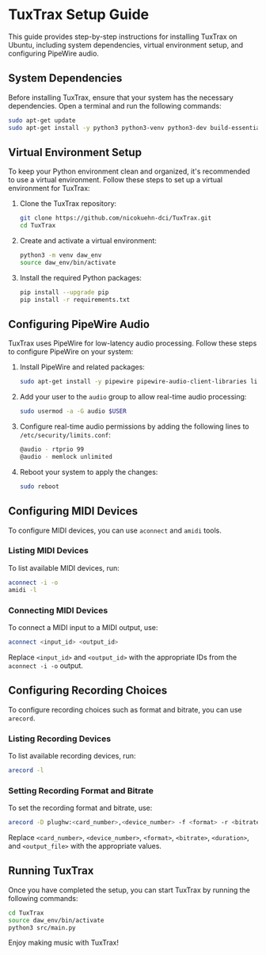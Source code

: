 # TuxTrax Setup Guide

This guide provides step-by-step instructions for installing TuxTrax on Ubuntu, including system dependencies, virtual environment setup, and configuring PipeWire audio.

## System Dependencies

Before installing TuxTrax, ensure that your system has the necessary dependencies. Open a terminal and run the following commands:

```bash
sudo apt-get update
sudo apt-get install -y python3 python3-venv python3-dev build-essential pipewire pipewire-audio-client-libraries libspa-0.2-jack pipewire-pulse qtbase5-dev libasound2-dev portaudio19-dev libportaudio2 libportaudiocpp0 ffmpeg git curl
```

## Virtual Environment Setup

To keep your Python environment clean and organized, it's recommended to use a virtual environment. Follow these steps to set up a virtual environment for TuxTrax:

1. Clone the TuxTrax repository:

    ```bash
    git clone https://github.com/nicokuehn-dci/TuxTrax.git
    cd TuxTrax
    ```

2. Create and activate a virtual environment:

    ```bash
    python3 -m venv daw_env
    source daw_env/bin/activate
    ```

3. Install the required Python packages:

    ```bash
    pip install --upgrade pip
    pip install -r requirements.txt
    ```

## Configuring PipeWire Audio

TuxTrax uses PipeWire for low-latency audio processing. Follow these steps to configure PipeWire on your system:

1. Install PipeWire and related packages:

    ```bash
    sudo apt-get install -y pipewire pipewire-audio-client-libraries libspa-0.2-jack pipewire-pulse
    ```

2. Add your user to the `audio` group to allow real-time audio processing:

    ```bash
    sudo usermod -a -G audio $USER
    ```

3. Configure real-time audio permissions by adding the following lines to `/etc/security/limits.conf`:

    ```bash
    @audio - rtprio 99
    @audio - memlock unlimited
    ```

4. Reboot your system to apply the changes:

    ```bash
    sudo reboot
    ```

## Configuring MIDI Devices

To configure MIDI devices, you can use `aconnect` and `amidi` tools.

### Listing MIDI Devices
To list available MIDI devices, run:
```bash
aconnect -i -o
amidi -l
```

### Connecting MIDI Devices
To connect a MIDI input to a MIDI output, use:
```bash
aconnect <input_id> <output_id>
```
Replace `<input_id>` and `<output_id>` with the appropriate IDs from the `aconnect -i -o` output.

## Configuring Recording Choices

To configure recording choices such as format and bitrate, you can use `arecord`.

### Listing Recording Devices
To list available recording devices, run:
```bash
arecord -l
```

### Setting Recording Format and Bitrate
To set the recording format and bitrate, use:
```bash
arecord -D plughw:<card_number>,<device_number> -f <format> -r <bitrate> -d <duration> <output_file>
```
Replace `<card_number>`, `<device_number>`, `<format>`, `<bitrate>`, `<duration>`, and `<output_file>` with the appropriate values.

## Running TuxTrax

Once you have completed the setup, you can start TuxTrax by running the following commands:

```bash
cd TuxTrax
source daw_env/bin/activate
python3 src/main.py
```

Enjoy making music with TuxTrax!
